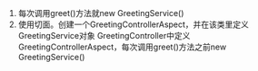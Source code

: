 1. 每次调用greet()方法就new GreetingService()  
2. 使用切面。创建一个GreetingControllerAspect，并在该类里定义GreetingService对象
GreetingController中定义GreetingControllerAspect，每次调用greet()方法之前new GreetingService()